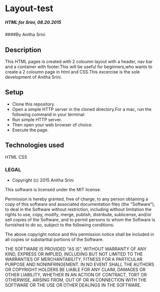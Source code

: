 # Layout-test
##### HTML for Srini, 08.20.2015

####By Anitha Srini

## Description
 
This HTML pages is created with 2 coloumn layout with a header, nav bar and a container with footer.This will be useful for beginners,who wants to create a 2 coloumn page in html and CSS.This excercise is the sole development of Anitha Srini.
 
## Setup
 
 * Clone this repository.
 * Open a simple HTTP server in the cloned directory.For a mac, run the following command in your terminal:
 * Run simple HTTP server.
 * Then open your web browser of choice.
 * Execute the page.
 
 ## Technologies used
 
 HTML
 CSS
 
 ### LEGAL
 * Copyright (c) 2015 Anitha Srini
 
 This software is licensed under the MIT license.

Permission is hereby granted, free of charge, to any person obtaining a copy
of this software and associated documentation files (the "Software"), to deal
in the Software without restriction, including without limitation the rights
to use, copy, modify, merge, publish, distribute, sublicense, and/or sell
copies of the Software, and to permit persons to whom the Software is
furnished to do so, subject to the following conditions:

The above copyright notice and this permission notice shall be included in
all copies or substantial portions of the Software.

THE SOFTWARE IS PROVIDED "AS IS", WITHOUT WARRANTY OF ANY KIND, EXPRESS OR
IMPLIED, INCLUDING BUT NOT LIMITED TO THE WARRANTIES OF MERCHANTABILITY,
FITNESS FOR A PARTICULAR PURPOSE AND NONINFRINGEMENT. IN NO EVENT SHALL THE
AUTHORS OR COPYRIGHT HOLDERS BE LIABLE FOR ANY CLAIM, DAMAGES OR OTHER
LIABILITY, WHETHER IN AN ACTION OF CONTRACT, TORT OR OTHERWISE, ARISING FROM,
OUT OF OR IN CONNECTION WITH THE SOFTWARE OR THE USE OR OTHER DEALINGS IN
THE SOFTWARE.
 
 
 
 
 
